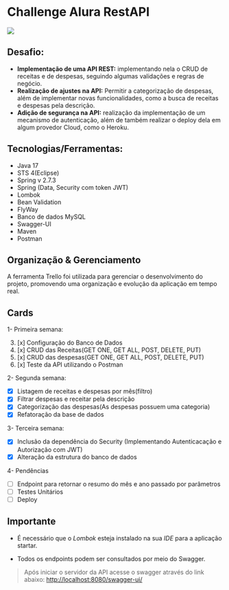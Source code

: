 # Challenge Alura RestAPI

<p> <img src="http://img.shields.io/static/v1?label=STATUS&message=EM%20DESENVOLVIMENTO&color=GREEN&style=for-the-badge"/> </p>

## Desafio:
 
- **Implementação de uma API REST:** implementando nela o CRUD de receitas e de despesas, seguindo algumas validações e regras de negócio.
- **Realização de ajustes na API:**  Permitir a categorização de despesas, além de implementar novas funcionalidades, como a busca de receitas e despesas pela descrição.
- **Adição de segurança na API:** realização da implementação de um mecanismo de autenticação, além de também realizar o deploy dela em algum provedor Cloud, como o Heroku.

## Tecnologias/Ferramentas:

 - Java 17
 - STS 4(Eclipse)
 - Spring v 2.7.3
 - Spring (Data, Security com token JWT) 
 - Lombok
 - Bean Validation
 - FlyWay
 - Banco de dados MySQL
 - Swagger-UI
 - Maven
 - Postman 

## Organização & Gerenciamento

A ferramenta Trello foi utilizada para gerenciar o desenvolvimento do projeto, promovendo uma organização e evolução da aplicação em tempo real.

## Cards

 1- Primeira semana: 
 
 3. [x] Configuração do Banco de Dados
 4. [x] CRUD das Receitas(GET ONE, GET ALL, POST, DELETE, PUT)
 5. [x] CRUD das despesas(GET ONE, GET ALL, POST, DELETE, PUT)
 6. [x] Teste da API utilizando o Postman

2- Segunda semana:

 - [x] Listagem de receitas e despesas por mês(filtro)
 - [x] Filtrar despesas e receitar pela descrição
 - [x] Categorização das despesas(As despesas possuem uma categoria)
 - [x] Refatoração da base de dados

3- Terceira semana:

 - [x] Inclusão da dependência do Security (Implementando Autenticacação e Autorização com JWT)
 - [x] Alteração da estrutura do banco de dados
  
 4- Pendências
 
 - [ ] Endpoint para retornar o resumo do mês e ano passado por parâmetros
 - [ ] Testes Unitários
 - [ ] Deploy

## Importante

- É necessário que o *Lombok*  esteja instalado na sua *IDE* para a aplicação startar.

- Todos os endpoints podem ser consultados por meio do Swagger. 

 >Após iniciar o servidor da API acesse o swagger através do link abaixo:
    [http://localhost:8080/swagger-ui/](http://localhost:8080/swagger-ui/)

